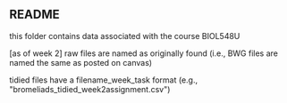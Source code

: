 ## README

this folder contains data associated with the course BIOL548U

[as of week 2] raw files are named as originally found (i.e., BWG files are named the same as posted on canvas)

tidied files have a filename_week_task format (e.g., "bromeliads_tidied_week2assignment.csv")